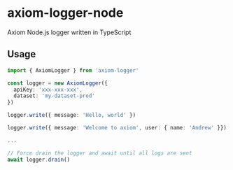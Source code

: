 # axiom-logger-node

Axiom Node.js logger written in TypeScript

## Usage

```typescript
import { AxiomLogger } from 'axiom-logger'

const logger = new AxiomLogger({ 
  apiKey: 'xxx-xxx-xxx',
  dataset: 'my-dataset-prod'
})

logger.write({ message: 'Hello, world' })

logger.write({ message: 'Welcome to axiom', user: { name: 'Andrew' }})

...

// Force drain the logger and await until all logs are sent
await logger.drain()
```
